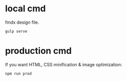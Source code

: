 # local cmd

fmdx design file.

`gulp serve`

# production cmd

If you want HTML, CSS minification & image optimization:

`npm run prod`
